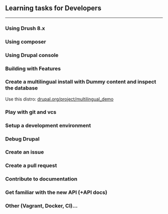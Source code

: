 ## Learning tasks for Developers
-----------------------------------

### Using Drush 8.x

### Using composer

### Using Drupal console

### Building with Features

### Create a multilingual install with Dummy content and inspect the database

Use this distro: [drupal.org/project/multilingual_demo](https://www.drupal.org/project/multilingual_demo)

### Play with git and vcs

### Setup a development environment

### Debug Drupal

### Create an issue

### Create a pull request

### Contribute to documentation

### Get familiar with the new API (+API docs)

### Other (Vagrant, Docker, CI)...


